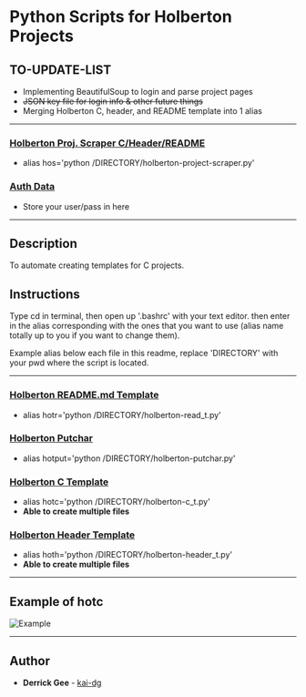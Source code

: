 # Python Scripts for Holberton Projects

## TO-UPDATE-LIST

* Implementing BeautifulSoup to login and parse project pages
* ~~JSON key file for login info & other future things~~
* Merging Holberton C, header, and README template into 1 alias
---

### [Holberton Proj. Scraper C/Header/README](./holberton-project-scraper.py)
* alias hos='python /DIRECTORY/holberton-project-scraper.py'

### [Auth Data](./auth_data.json)
* Store your user/pass in here

---

## Description

To automate creating templates for C projects.

## Instructions

Type cd in terminal, then open up '.bashrc' with your text editor. then enter in the alias corresponding with the ones that you want to use (alias name totally up to you if you want to change them).

Example alias below each file in this readme, replace 'DIRECTORY' with your pwd where the script is located.

---
### [Holberton README.md Template](./holberton-read_t.py)
* alias hotr='python /DIRECTORY/holberton-read_t.py'

### [Holberton Putchar](./holberton-putchar.py)
* alias hotput='python /DIRECTORY/holberton-putchar.py'

### [Holberton C Template](./holberton-c_t.py)
* alias hotc='python /DIRECTORY/holberton-c_t.py'
* **Able to create multiple files**

### [Holberton Header Template](./holberton-header_t.py)
* alias hoth='python /DIRECTORY/holberton-header_t.py'
* **Able to create multiple files**

---
## Example of hotc

![Example](https://i.imgur.com/xOcHxro.png)

---

## Author
* **Derrick Gee** - [kai-dg](https://github.com/kai-dg)
